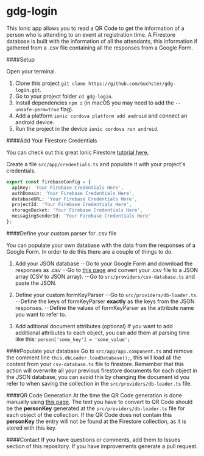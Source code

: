 # gdg-login
This Ionic app allows you to read a QR Code to get the information of a person who is attending to an event at registration time.
A Firestore database is built with the information of all the attendants, this information if gathered from a .csv file containing all the responses from a Google Form.


####Setup

Open your terminal.
1. Clone this project `git clone https://github.com/Guchster/gdg-login.git`.
2. Go to your project folder `cd gdg-login`.
3. Install dependencies `npm i` (in macOS you may need to add the `--unsafe-perm=true` flag). 
4. Add a platform `ionic cordova platform add android` and connect an android device.
5. Run the project in the device `ionic cordova run android`.

####Add Your Firestore Credentials

You can check out this great Ionic Firestore [tutorial here.](https://blog.ionicframework.com/building-ionic-apps-with-firestore/)

Create a file `src/app/credentials.ts` and populate it with your project's credentials.
```Typescript
export const firebaseConfig = {
  apiKey: 'Your Firebase Credentials Here',
  authDomain: 'Your Firebase Credentials Here',
  databaseURL: 'Your Firebase Credentials Here',
  projectId: 'Your Firebase Credentials Here',
  storageBucket: 'Your Firebase Credentials Here',
  messagingSenderId: 'Your Firebase Credentials Here'
};
```

####Define your custom parser for .csv file

You can populate your own database with the data from the responses of a Google Form.
In order to do this there are a couple of things to do.

1. Add your JSON database
⋅⋅⋅Go to your Google Form and download the responses as .csv
⋅⋅⋅Go to [this page](http://www.convertcsv.com/csv-to-json.htm) and convert your .csv file to a JSON array (CSV to JSON array).
⋅⋅⋅Go to `src/providers/csv-database.ts` and paste the JSON.

2. Define your custom formKeyParser
⋅⋅⋅Go to `src/providers/db-loader.ts`.
⋅⋅⋅Define the keys of formKeyParser **exactly** as the keys from the JSON responses.
⋅⋅⋅Define the values of formKeyParser as the attribute name you want to refer to.

3. Add aditional document attributes (optional)
If you want to add additional attributes to each object, you can add them at parsing time like this:
`person['some_key'] = 'some_value';`

####Populate your database
Go to `src/app/app.component.ts` and remove the comment line `this.dbLoader.loadDatabase();`, this will load all the content from your `csv-database.ts` file to firestore.
Remember that this action will overwrite all your previous firestore documents for each object in the JSON database, you can avoid this by changing the document id you refer to when saving the collection in the `src/providers/db-loader.ts` file.

####QR Code Generation
At the time the QR Code generation is done manually using [this page](https://www.qr-code-generator.com/).
The text you have to convert to QR Code should be the **personKey** generated at the `src/providers/db-loader.ts` file for each object of the collection.
If the QR Code does not contain this **personKey** the entry will not be found at the Firestore collection, as it is stored with this key.

####Contact
If you have questions or comments, add them to Issues section of this repository.
If you have improvements generate a pull request.